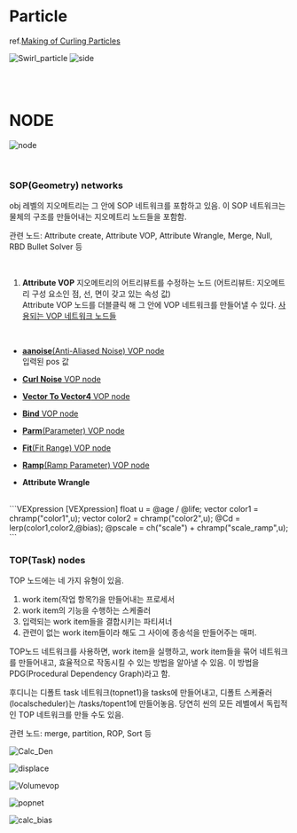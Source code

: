 # Particle 
ref.[Making of Curling Particles](https://www.youtube.com/watch?v=-pSbrYnRRSs&list=PLW1_6xRXJRNn7BCvnOpezgSeubO1DynYO&index=38&ab_channel=CGKnight) 

![Swirl_particle](https://user-images.githubusercontent.com/90232599/140743910-9a4201d5-01bb-4b95-9e11-fd6e14276a5e.jpg)
![side](https://user-images.githubusercontent.com/90232599/140743929-75977253-d8e5-4a5a-9fb6-7ee26fb04553.jpg)

<br/>
<br/>

# NODE    

![node](https://user-images.githubusercontent.com/90232599/140743998-18149d5b-ac93-4afb-9784-1f192bea08ab.jpg)   

<br/>

### SOP(Geometry) networks
obj 레벨의 지오메트리는 그 안에 SOP 네트워크를 포함하고 있음. 이 SOP 네트워크는 물체의 구조를 만들어내는 지오메트리 노드들을 포함함.  

관련 노드: Attribute create, Attribute VOP, Attribute Wrangle, Merge, Null, RBD Bullet Solver 등

<br/>

1. **Attribute VOP**
지오메트리의 어트리뷰트를 수정하는 노드 (어트리뷰트: 지오메트리 구성 요소인 점, 선, 면이 갖고 있는 속성 값)   
Attribute VOP 노드를 더블클릭 해 그 안에 VOP 네트워크를 만들어낼 수 있다. 
[사용되는 VOP 네트워크 노드들](https://www.sidefx.com/docs/houdini/nodes/vop/index.html)     
<br/> 

- [**aanoise**(Anti-Aliased Noise) VOP node](https://www.sidefx.com/docs/houdini/nodes/vop/aanoise.html)  
입력된 pos 값

- [**Curl Noise** VOP node](https://www.sidefx.com/docs/houdini/nodes/vop/curlnoise.html)

- [**Vector To Vector4** VOP node](https://www.sidefx.com/docs/houdini/nodes/vop/vectohvec.html)

- [**Bind** VOP node](https://www.sidefx.com/docs/houdini/nodes/vop/bind.html)

- [**Parm**(Parameter) VOP node](https://www.sidefx.com/docs/houdini/nodes/vop/parameter.html)

- [**Fit**(Fit Range) VOP node](https://www.sidefx.com/docs/houdini/nodes/vop/fit.html)

- [**Ramp**(Ramp Parameter) VOP node](https://www.sidefx.com/docs/houdini/nodes/vop/rampparm.html)


- **Attribute Wrangle**   
<br/>
```VEXpression
[VEXpression]   
float u = @age / @life;   
vector color1 = chramp("color1",u);   
vector color2 = chramp("color2",u);   
@Cd = lerp(color1,color2,@bias);   
@pscale = ch("scale") + chramp("scale_ramp",u);   
``` 
 

### TOP(Task) nodes
TOP 노드에는 네 가지 유형이 있음.     
1) work item(작업 항목?)을 만들어내는 프로세서     
2) work item의 기능을 수행하는 스케줄러 
3) 입력되는 work item들을 결합시키는 파티셔너
4) 관련이 없는 work item들이라 해도 그 사이에 종송석을 만들어주는 매퍼.   

TOP노드 네트워크를 사용하면, work item을 실행하고, work item들을 묶어 네트워크를 만들어내고, 효율적으로 작동시킬 수 있는 방법을 알아낼 수 있음. 이 방법을 PDG(Procedural Dependency Graph)라고 함. 

후디니는 디폴트 task 네트워크(topnet1)을 tasks에 만들어내고, 디폴트 스케쥴러(localscheduler)는 /tasks/topent1에 만들어놓음. 당연히 씬의 모든 레벨에서 독립적인 TOP 네트워크를 만들 수도 있음. 

관련 노드: merge, partition, ROP, Sort 등 




![Calc_Den](https://user-images.githubusercontent.com/90232599/140744562-63c713b3-dd59-4f3d-a5f5-910a6b4c0873.jpg)   


![displace](https://user-images.githubusercontent.com/90232599/140744619-688a5850-a60f-418d-9de8-e9db023caf78.jpg)   


![Volumevop](https://user-images.githubusercontent.com/90232599/140744646-1cad9444-8887-4089-8b90-35c6e3aa5e6a.jpg)   


![popnet](https://user-images.githubusercontent.com/90232599/140744682-3d80ad1e-6b89-4af2-94bd-def158032ae5.jpg)   
 
 
![calc_bias](https://user-images.githubusercontent.com/90232599/140744694-c684b263-77ab-4b5f-a363-dbfd70c9bb46.jpg)   



